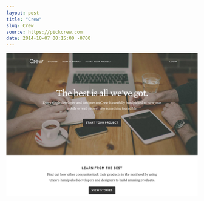 ```yaml
---
layout: post
title: "Crew"
slug: Crew
source: https://pickcrew.com
date: 2014-10-07 00:15:00 -0700
---
```


<img src="/assets/img/screenshots/crew.jpg">